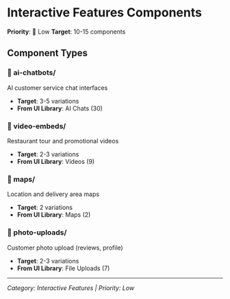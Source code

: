 # Interactive Features Components

**Priority**: 🔵 Low
**Target**: 10-15 components

## Component Types

### 📁 ai-chatbots/
AI customer service chat interfaces
- **Target**: 3-5 variations
- **From UI Library**: AI Chats (30)

### 📁 video-embeds/
Restaurant tour and promotional videos
- **Target**: 2-3 variations
- **From UI Library**: Videos (9)

### 📁 maps/
Location and delivery area maps
- **Target**: 2 variations
- **From UI Library**: Maps (2)

### 📁 photo-uploads/
Customer photo upload (reviews, profile)
- **Target**: 2-3 variations
- **From UI Library**: File Uploads (7)

---

*Category: Interactive Features | Priority: Low*
